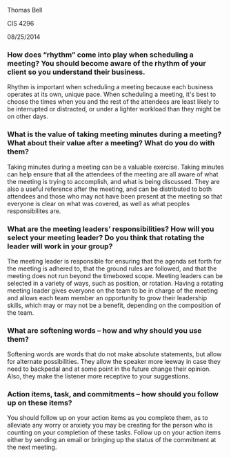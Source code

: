 Thomas Bell

CIS 4296

08/25/2014

### How does “rhythm” come into play when scheduling a meeting?  You should become aware of the rhythm of your client so you understand their business.

Rhythm is important when scheduling a meeting because each business operates at its own, unique pace.  When scheduling a meeting, it's best to choose the times when you and the rest of the attendees are least likely to be interrupted or distracted, or under a lighter workload than they might be on other days.

### What is the value of taking meeting minutes during a meeting?  What about their value after a meeting?  What do you do with them?

Taking minutes during a meeting can be a valuable exercise.  Taking minutes can help ensure that all the attendees of the meeting are all aware of what the meeting is trying to accomplish, and what is being discussed.  They are also a useful reference after the meeting, and can be distributed to both attendees and those who may not have been present at the meeting so that everyone is clear on what was covered, as well as what peoples responsibilites are.  

### What are the meeting leaders’ responsibilities?  How will you select your meeting leader?  Do you think that rotating the leader will work in your group?

The meeting leader is responsible for ensuring that the agenda set forth for the meeting is adhered to, that the ground rules are followed, and that the meeting does not run beyond the timeboxed scope.  Meeting leaders can be selected in a variety of ways, such as position, or rotation.  Having a rotating meeting leader gives everyone on the team to be in charge of the meeting and allows each team member an opportunity to grow their leadership skills, which may or may not be a benefit, depending on the composition of the team.

### What are softening words – how and why should you use them?

Softening words are words that do not make absolute statements, but allow for alternate possibilities.  They allow the speaker more leeway in case they need to backpedal and at some point in the future change their opinion.  Also, they make the listener more receptive to your suggestions.

### Action items, task, and commitments – how should you follow up on these items?

You should follow up on your action items as you complete them, as to alleviate any worry or anxiety you may be creating for the person who is counting on your completion of these tasks.  Follow up on your action items either by sending an email or bringing up the status of the commitment at the next meeting.
